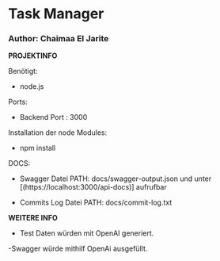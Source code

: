 # Task Manager
### Author: Chaimaa El Jarite

**PROJEKTINFO**

Benötigt:
- node.js

Ports:
- Backend Port : 3000

Installation der node Modules:
- npm install


DOCS:
- Swagger Datei PATH: docs/swagger-output.json und  unter [(https://localhost:3000/api-docs)] aufrufbar

- Commits Log Datei PATH: docs/commit-log.txt


**WEITERE INFO**
- Test Daten würden mit OpenAI generiert.

-Swagger würde mithilf OpenAi ausgefüllt.